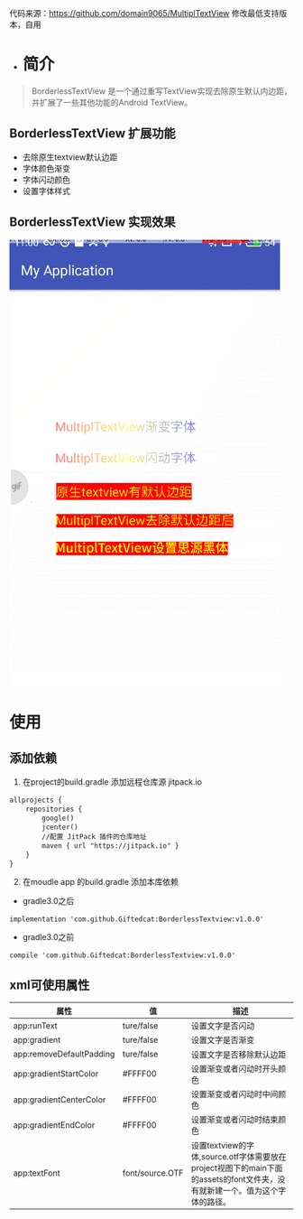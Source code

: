 代码来源：https://github.com/domain9065/MultiplTextView
修改最低支持版本，自用

- # 简介
>BorderlessTextView  是一个通过重写TextView实现去除原生默认内边距，并扩展了一些其他功能的Android TextView。

## BorderlessTextView 扩展功能
- 去除原生textview默认边距
- 字体颜色渐变
- 字体闪动颜色
- 设置字体样式
## BorderlessTextView 实现效果
![效果图](/doc/introduction.gif)

# 使用

## 添加依赖
1. 在project的build.gradle 添加远程仓库源 jitpack.io
```
allprojects {
    repositories {
        google()
        jcenter()
        //配置 JitPack 插件的仓库地址
        maven { url "https://jitpack.io" }
    }
}
```
2. 在moudle app 的build.gradle 添加本库依赖 
- gradle3.0之后
```
implementation 'com.github.Giftedcat:BorderlessTextview:v1.0.0'
```

- gradle3.0之前

```
compile 'com.github.Giftedcat:BorderlessTextview:v1.0.0'
```

## xml可使用属性

属性 | 值 | 描述
---|---|---
app:runText | ture/false | 设置文字是否闪动
app:gradient | ture/false | 设置文字是否渐变
app:removeDefaultPadding | ture/false | 设置文字是否移除默认边距
app:gradientStartColor | #FFFF00 | 设置渐变或者闪动时开头颜色
app:gradientCenterColor | #FFFF00 | 设置渐变或者闪动时中间颜色
app:gradientEndColor | #FFFF00 | 设置渐变或者闪动时结束颜色
app:textFont | font/source.OTF | 设置textview的字体,source.otf字体需要放在project视图下的main下面的assets的font文件夹，没有就新建一个。值为这个字体的路径。



